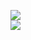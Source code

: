 [![](https://img.shields.io/badge/Made%20With-Github%20Spray-lightgrey.svg?style=for-the-badge&logo=github)](https://github.com/Annihil/github-spray#27879)  
[![](https://i.imgur.com/2DrTn0Z.gif)](https://github.com/Annihil/github-spray)